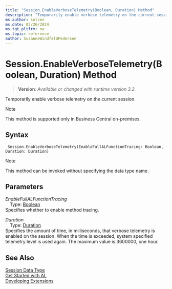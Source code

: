 ```yaml
---
title: "Session.EnableVerboseTelemetry(Boolean, Duration) Method"
description: "Temporarily enable verbose telemetry on the current session."
ms.author: solsen
ms.date: 02/26/2024
ms.tgt_pltfrm: na
ms.topic: reference
author: SusanneWindfeldPedersen
---
```

[//]: # (START>DO_NOT_EDIT)
[//]: # (IMPORTANT:Do not edit any of the content between here and the END>DO_NOT_EDIT.)
[//]: # (Any modifications should be made in the .xml files in the ModernDev repo.)
# Session.EnableVerboseTelemetry(Boolean, Duration) Method
> **Version**: _Available or changed with runtime version 3.2._

Temporarily enable verbose telemetry on the current session.

> [!NOTE]
> This method is supported only in Business Central on-premises.

## Syntax
```AL
 Session.EnableVerboseTelemetry(EnableFullALFunctionTracing: Boolean, Duration: Duration)
```
> [!NOTE]
> This method can be invoked without specifying the data type name.
## Parameters
*EnableFullALFunctionTracing*  
&emsp;Type: [Boolean](../boolean/boolean-data-type.md)  
Specifies whether to enable method tracing.  

*Duration*  
&emsp;Type: [Duration](../duration/duration-data-type.md)  
Specifies the amount of time, in milliseconds, that verbose telemetry is enabled on the session. When the time is exceeded, system specified telemetry level is used again. The maximum value is 3600000, one hour.  



[//]: # (IMPORTANT: END>DO_NOT_EDIT)
## See Also
[Session Data Type](session-data-type.md)  
[Get Started with AL](../../devenv-get-started.md)  
[Developing Extensions](../../devenv-dev-overview.md)  